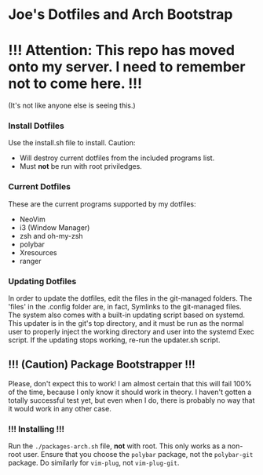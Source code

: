 # Joe's Dotfiles and Arch Bootstrap

# **!!! Attention: This repo has moved onto my server. I need to remember not to come here. !!!**
(It's not like anyone else is seeing this.)

### Install Dotfiles
Use the install.sh file to install. Caution:
* Will destroy current dotfiles from the included programs list.
* Must **not** be run with root priviledges.

### Current Dotfiles
These are the current programs supported by my dotfiles:
* NeoVim
* i3 (Window Manager)
* zsh and oh-my-zsh
* polybar
* Xresources
* ranger

### Updating Dotfiles
In order to update the dotfiles, edit the files in the git-managed folders. The 'files' in the .config folder are, in fact, Symlinks to the git-managed files.
The system also comes with a built-in updating script based on systemd. This updater is in the git's top directory, and it must be run as the normal user to properly inject the working directory and user into the systemd Exec script. If the updating stops working, re-run the updater.sh script.

## **!!! (Caution) Package Bootstrapper !!!**
Please, don't expect this to work! I am almost certain that this will fail 100% of the time, because I only know it should work in theory. I haven't gotten a totally successful test yet, but even when I do, there is probably no way that it would work in any other case.

### !!! Installing !!!
Run the `./packages-arch.sh` file, **not** with root. This only works as a non-root user.
Ensure that you choose the `polybar` package, not the `polybar-git` package. Do similarly for `vim-plug`, not `vim-plug-git`.
